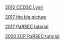 [2012 CCDSC Lyon](https://bytebucket.org/icldistcomp/parsec/wiki/files/PaRSEC_Lyon_2012.pdf)

[2017 the big picture](https://bytebucket.org/icldistcomp/parsec/wiki/files/parsec_2017.pdf)

[2017 PaRSEC tutorial](https://bytebucket.org/icldistcomp/parsec/wiki/files/parsec_tutorial_JLESC_2017.pdf)

[2020 ECP PaRSEC tutorial](https://bytebucket.org/icldistcomp/parsec/wiki/files/PaRSEC_Tutorial_ECP_2020.pdf)